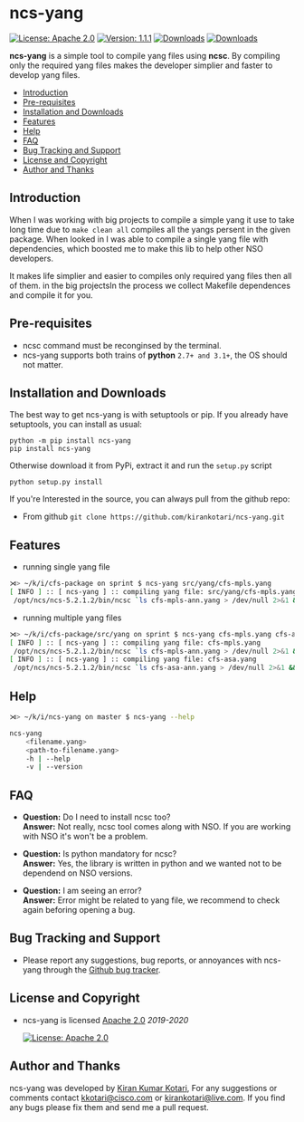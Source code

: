 # ncs-yang

[![License: Apache 2.0](https://img.shields.io/badge/License-Apache2-yellow.svg)](https://opensource.org/licenses/Apache-2.0)
[![Version: 1.1.1](https://img.shields.io/badge/Version-1.1.1-parrotgreen.svg)](https://github.com/kirankotari/ncs-yang)
[![Downloads](https://pepy.tech/badge/ncs-yang)](https://pepy.tech/project/ncs-yang)
[![Downloads](https://pepy.tech/badge/ncs-yang/week)](https://pepy.tech/project/ncs-yang/week)

**ncs-yang** is a simple tool to compile yang files using **ncsc**. By compiling only the required yang files makes the developer simplier and faster to develop yang files.

- [Introduction](#introduction)
- [Pre-requisites](#pre-requisites)
- [Installation and Downloads](#installation-and-downloads)
- [Features](#features)
- [Help](#help)
- [FAQ](#faq)
- [Bug Tracking and Support](#bug-tracking-and-support)
- [License and Copyright](#license-and-copyright)
- [Author and Thanks](#author-and-thanks)

## Introduction 
When I was working with big projects to compile a simple yang it use to take long time due to `make clean all` compiles all the yangs persent in the given package. When looked in I was able to compile a single yang file with dependencies, which boosted me to make this lib to help other NSO developers. 

It makes life simplier and easier to compiles only required yang files then all of them. in the big projectsIn the process we collect Makefile dependences and compile it for you.

## Pre-requisites

- ncsc command must be reconginsed by the terminal.
- ncs-yang supports both trains of **python** `2.7+ and 3.1+`, the OS should not matter.

## Installation and Downloads

The best way to get ncs-yang is with setuptools or pip. If you already have setuptools, you can install as usual:

`python -m pip install ncs-yang`  
`pip install ncs-yang`

Otherwise download it from PyPi, extract it and run the `setup.py` script

`python setup.py install`

If you're Interested in the source, you can always pull from the github repo:

- From github `git clone https://github.com/kirankotari/ncs-yang.git`

## Features

- running single yang file 
```bash
⋊> ~/k/i/cfs-package on sprint $ ncs-yang src/yang/cfs-mpls.yang
[ INFO ] :: [ ncs-yang ] :: compiling yang file: src/yang/cfs-mpls.yang
 /opt/ncs/ncs-5.2.1.2/bin/ncsc `ls cfs-mpls-ann.yang > /dev/null 2>&1 && echo "-a cfs-mpls-ann.yang"` --yangpath /opt/ncs/ncs-run/packages/cfs-package/src/../../common/src/yang --yangpath /opt/ncs/ncs-run/packages/cfs-package/src/../../resource-manager/src/yang -c -o /opt/ncs/ncs-run/packages/cfs-package/load-dir/cfs-mpls.fxs src/yang/cfs-mpls.yang
```
- running multiple yang files
```bash
⋊> ~/k/i/cfs-package/src/yang on sprint $ ncs-yang cfs-mpls.yang cfs-asa.yang
[ INFO ] :: [ ncs-yang ] :: compiling yang file: cfs-mpls.yang
 /opt/ncs/ncs-5.2.1.2/bin/ncsc `ls cfs-mpls-ann.yang > /dev/null 2>&1 && echo "-a cfs-mpls-ann.yang"` --yangpath /opt/ncs/ncs-run/packages/cfs-package/src/../../common/src/yang --yangpath /opt/ncs/ncs-run/packages/cfs-package/src/../../resource-manager/src/yang -c -o /opt/ncs/ncs-run/packages/cfs-package/load-dir/cfs-mpls.fxs cfs-mpls.yang
[ INFO ] :: [ ncs-yang ] :: compiling yang file: cfs-asa.yang
 /opt/ncs/ncs-5.2.1.2/bin/ncsc `ls cfs-asa-ann.yang > /dev/null 2>&1 && echo "-a cfs-asa-ann.yang"` --yangpath /opt/ncs/ncs-run/packages/cfs-package/src/../../common/src/yang --yangpath /opt/ncs/ncs-run/packages/cfs-package/src/../../resource-manager/src/yang -c -o /opt/ncs/ncs-run/packages/cfs-package/load-dir/cfs-asa.fxs cfs-asa.yang
```
## Help

```bash
⋊> ~/k/i/ncs-yang on master $ ncs-yang --help

ncs-yang
    <filename.yang>
    <path-to-filename.yang>
    -h | --help
    -v | --version
```

## FAQ

- **Question:** Do I need to install ncsc too?  
 **Answer:** Not really, ncsc tool comes along with NSO. If you are working with NSO it's won't be a problem.  

- **Question:** Is python mandatory for ncsc?  
 **Answer:** Yes, the library is written in python and we wanted not to be dependend on NSO versions.   

- **Question:** I am seeing an error?  
 **Answer:** Error might be related to yang file, we recommend to check again beforing opening a bug.
 
## Bug Tracking and Support

- Please report any suggestions, bug reports, or annoyances with ncs-yang through the [Github bug tracker](https://github.com/kirankotari/ncs-yang/issues).


## License and Copyright

- ncs-yang is licensed [Apache 2.0](https://opensource.org/licenses/Apache-2.0) *2019-2020*

   [![License: Apache 2.0](https://img.shields.io/badge/License-Apache2-yellow.svg)](https://opensource.org/licenses/Apache-2.0)

## Author and Thanks

ncs-yang was developed by [Kiran Kumar Kotari](https://github.com/kirankotari), For any suggestions or comments contact kkotari@cisco.com or kirankotari@live.com. If you find any bugs please fix them and send me a pull request.